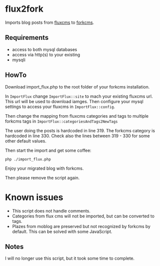 # flux2fork

Imports blog posts from [fluxcms](https://fosswiki.liip.ch/display/FLX/Home) to [forkcms](https://github.com/forkcms/forkcms).

## Requirements

- access to both mysql databases
- access via http(s) to your existing
- mysqli

## HowTo

Download import_flux.php to the root folder of your forkcms installation.

In ```ImportFlux``` change ```ImportFlux::site``` to mach your existing fluxcms url. This url will be used to download iamges.
Then configure your mysql settings to access your fluxcms in ```ImportFlux::config```.

Then change the mapping from fluxcms categories and tags to multiple forkcms tags in ```ImportFlux::categoriesAndTags2NewTags```

The user doing the posts is hardcoded in line 319.
The forkcms category is hardcoded in line 330.
Check also the lines between 319 - 330 for some other default values.

Then start the import and get some coffee:
```
php ./import_flux.php
```

Enjoy your migrated blog with forkcms.

Then please remove the script again.

# Known issues

- This script does not handle comments.
- Categories from flux cms will not be imported, but can be converted to tags.
- Plazes from moblog are preserved but not recognized by forkcms by default. This can be solved with some JavaScript.

## Notes

I will no longer use this script, but it took some time to complete.
